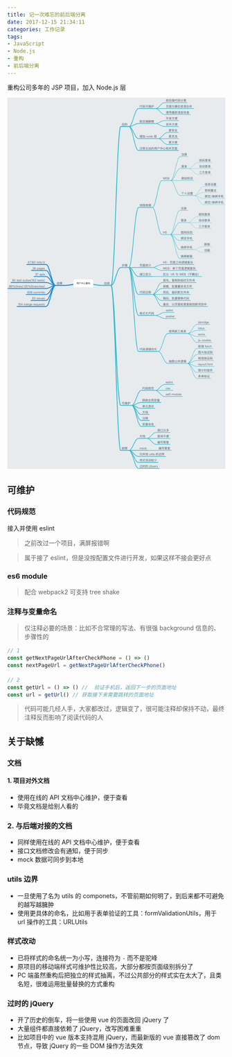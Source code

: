 ```yaml
---
title: 记一次难忘的前后端分离
date: 2017-12-15 21:34:11
categories: 工作记录
tags:
- JavaScript
- Node.js
- 重构
- 前后端分离
---
```


重构公司多年的 JSP 项目，加入 Node.js 层

<!-- more -->

![image](/post-img/用户中心重构.png)


## 可维护

### 代码规范

接入并使用 eslint

> 之前改过一个项目，满屏报错啊

> 属于接了 eslint，但是没按配置文件进行开发，如果这样不接会更好点



### es6 module

> 配合 webpack2 可支持 tree shake



###  注释与变量命名

> 仅注释必要的场景：比如不合常理的写法、有很强 background 信息的、步骤性的



```js
// 1
const getNextPageUrlAfterCheckPhone = () => ()
const nextPageUrl = getNextPageUrlAfterCheckPhone()

// 2
const getUrl = () => () //  验证手机后，返回下一步的页面地址
const url = getUrl() // 获取接下来需要跳转的页面地址
```



> 代码可能几经人手，大家都改过，逻辑变了，很可能注释却保持不动，最终注释反而影响了阅读代码的人



## 关于缺憾

### 文档

#### 1. 项目对外文档

* 使用在线的 API 文档中心维护，便于查看
* 毕竟文档是给别人看的


### 2. 与后端对接的文档

* 同样使用在线的 API 文档中心维护，便于查看
* 接口文档修改会有通知，便于同步
* mock 数据可同步到本地

### utils 边界

* 一旦使用了名为 utils 的 componets，不管前期如何明了，到后来都不可避免的越写越臃肿
* 使用更具体的命名，比如用于表单验证的工具：formValidationUtils，用于 url 操作的工具：URLUtils




### 样式改动

* 已将样式的命名统一为小写，连接符为 `-` 而不是驼峰
* 原项目的移动端样式可维护性比较高，大部分都按页面级别拆分了
* PC 端虽然重构后把独立的样式抽离，不过公共部分的样式实在太大了，且类名短，很难运用批量替换的方式重构




### 过时的 jQuery

* 开了历史的倒车，将一些使用 vue 的页面改回 jQuery 了
* 大量组件都直接依赖了 jQuery，改写困难重重
* 比如项目中的 vue 版本支持混用 jQuery，而最新版的 vue 直接篡改了 dom 节点，导致 jQuery 的一些 DOM 操作方法失效
